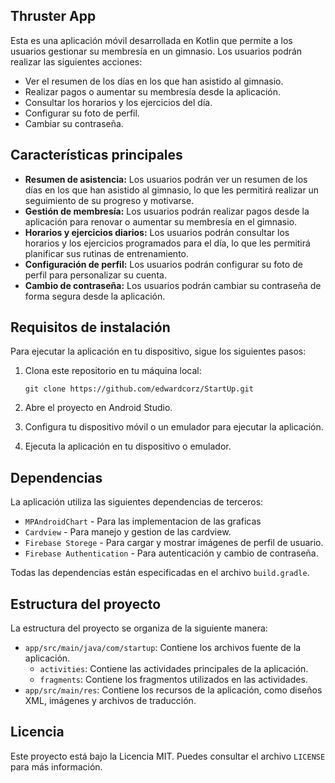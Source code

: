 ## Thruster App

Esta es una aplicación móvil desarrollada en Kotlin que permite a los usuarios gestionar su membresía en un gimnasio. Los usuarios podrán realizar las siguientes acciones:

- Ver el resumen de los días en los que han asistido al gimnasio.
- Realizar pagos o aumentar su membresía desde la aplicación.
- Consultar los horarios y los ejercicios del día.
- Configurar su foto de perfil.
- Cambiar su contraseña.

## Características principales

- **Resumen de asistencia:** Los usuarios podrán ver un resumen de los días en los que han asistido al gimnasio, lo que les permitirá realizar un seguimiento de su progreso y motivarse.
- **Gestión de membresía:** Los usuarios podrán realizar pagos desde la aplicación para renovar o aumentar su membresía en el gimnasio.
- **Horarios y ejercicios diarios:** Los usuarios podrán consultar los horarios y los ejercicios programados para el día, lo que les permitirá planificar sus rutinas de entrenamiento.
- **Configuración de perfil:** Los usuarios podrán configurar su foto de perfil para personalizar su cuenta.
- **Cambio de contraseña:** Los usuarios podrán cambiar su contraseña de forma segura desde la aplicación.

## Requisitos de instalación

Para ejecutar la aplicación en tu dispositivo, sigue los siguientes pasos:

1. Clona este repositorio en tu máquina local:

   ```
   git clone https://github.com/edwardcorz/StartUp.git
   ```

2. Abre el proyecto en Android Studio.

3. Configura tu dispositivo móvil o un emulador para ejecutar la aplicación.

4. Ejecuta la aplicación en tu dispositivo o emulador.

## Dependencias

La aplicación utiliza las siguientes dependencias de terceros:

- `MPAndroidChart` - Para las implementacion de las graficas
- `Cardview` - Para manejo y gestion de las cardview.
- `Firebase Storege` - Para cargar y mostrar imágenes de perfil de usuario.
- `Firebase Authentication` - Para autenticación y cambio de contraseña.

Todas las dependencias están especificadas en el archivo `build.gradle`.

## Estructura del proyecto

La estructura del proyecto se organiza de la siguiente manera:

- `app/src/main/java/com/startup`: Contiene los archivos fuente de la aplicación.
  - `activities`: Contiene las actividades principales de la aplicación.
  - `fragments`: Contiene los fragmentos utilizados en las actividades.
- `app/src/main/res`: Contiene los recursos de la aplicación, como diseños XML, imágenes y archivos de traducción.

## Licencia

Este proyecto está bajo la Licencia MIT. Puedes consultar el archivo `LICENSE` para más información.
